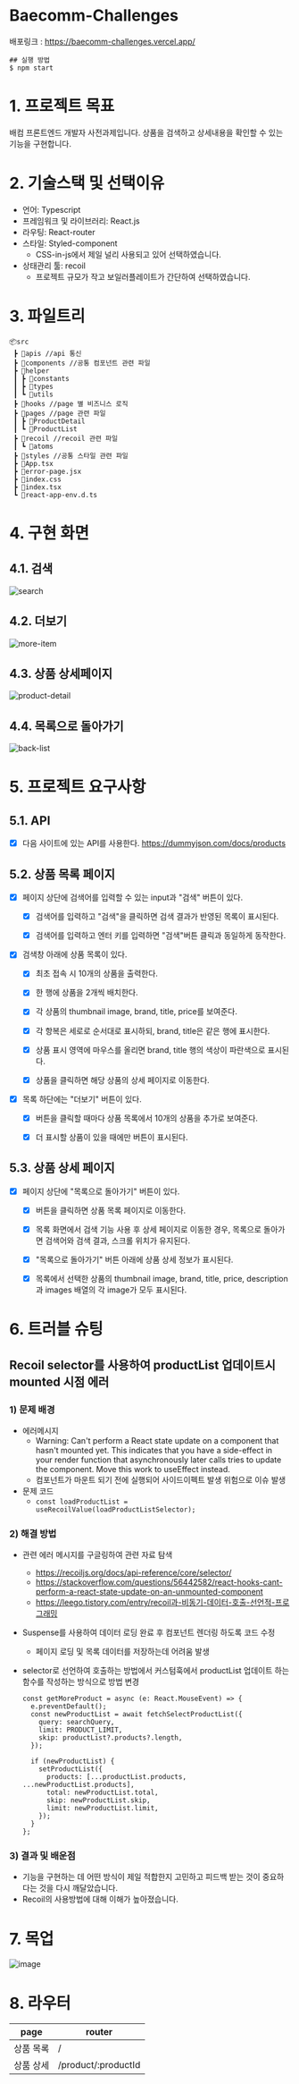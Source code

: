 # Baecomm-Challenges

배포링크 : https://baecomm-challenges.vercel.app/
```
## 실행 방법
$ npm start
```
# 1. 프로젝트 목표

배컴 프론트엔드 개발자 사전과제입니다.
상품을 검색하고 상세내용을 확인할 수 있는 기능을 구현합니다.

# 2. 기술스택 및 선택이유

- 언어: Typescript
- 프레임워크 및 라이브러리: React.js
- 라우팅: React-router
- 스타일: Styled-component
  - CSS-in-js에서 제일 널리 사용되고 있어 선택하였습니다.
- 상태관리 툴: recoil
  - 프로젝트 규모가 작고 보일러플레이트가 간단하여 선택하였습니다.

# 3. 파일트리

```
📦src
 ┣ 📂apis //api 통신
 ┣ 📂components //공통 컴포넌트 관련 파일
 ┣ 📂helper
 ┃ ┣ 📂constants
 ┃ ┣ 📂types
 ┃ ┗ 📂utils
 ┣ 📂hooks //page 별 비즈니스 로직
 ┣ 📂pages //page 관련 파일
 ┃ ┣ 📂ProductDetail
 ┃ ┗ 📂ProductList
 ┣ 📂recoil //recoil 관련 파일
 ┃ ┗ 📂atoms
 ┣ 📂styles //공통 스타일 관련 파일
 ┣ 📜App.tsx
 ┣ 📜error-page.jsx
 ┣ 📜index.css
 ┣ 📜index.tsx
 ┗ 📜react-app-env.d.ts
```

# 4. 구현 화면

## 4.1. 검색
![search](https://github.com/minkyeongJ/Baecomm-Challenges/assets/67677374/01c0cb11-bb38-4058-b376-65d3b383ae3e)

## 4.2. 더보기
![more-item](https://github.com/minkyeongJ/Baecomm-Challenges/assets/67677374/89dd9f24-4d64-402b-879d-ea123edcca44)

## 4.3. 상품 상세페이지
![product-detail](https://github.com/minkyeongJ/Baecomm-Challenges/assets/67677374/a4df7689-5e59-467d-9dbc-7fe42774e422)

## 4.4. 목록으로 돌아가기
![back-list](https://github.com/minkyeongJ/Baecomm-Challenges/assets/67677374/a9674e82-ed70-4e5c-b37b-bed367b2feca)


# 5. 프로젝트 요구사항

## 5.1. API

- [x] 다음 사이트에 있는 API를 사용한다. https://dummyjson.com/docs/products

## 5.2. 상품 목록 페이지

- [x] 페이지 상단에 검색어를 입력할 수 있는 input과 "검색" 버튼이 있다.

  - [x] 검색어를 입력하고 "검색"을 클릭하면 검색 결과가 반영된 목록이 표시된다.

  - [x] 검색어를 입력하고 엔터 키를 입력하면 "검색"버튼 클릭과 동일하게 동작한다.

- [x] 검색창 아래에 상품 목록이 있다.

  - [x] 최초 접속 시 10개의 상품을 출력한다.

  - [x] 한 행에 상품을 2개씩 배치한다.

  - [x] 각 상품의 thumbnail image, brand, title, price를 보여준다.

  - [x] 각 항복은 세로로 순서대로 표시하되, brand, title은 같은 행에 표시한다.

  - [x] 상품 표시 영역에 마우스를 올리면 brand, title 행의 색상이 파란색으로 표시된다.

  - [x] 상품을 클릭하면 해당 상품의 상세 페이지로 이동한다.

- [x] 목록 하단에는 "더보기" 버튼이 있다.

  - [x] 버튼을 클릭할 때마다 상품 목록에서 10개의 상품을 추가로 보여준다.

  - [x] 더 표시할 상품이 있을 때에만 버튼이 표시된다.

## 5.3. 상품 상세 페이지

- [x] 페이지 상단에 "목록으로 돌아가기" 버튼이 있다.

  - [x] 버튼을 클릭하면 상품 목록 페이지로 이동한다.

  - [x] 목록 화면에서 검색 기능 사용 후 상세 페이지로 이동한 경우, 목록으로 돌아가면 검색어와 검색 결과, 스크롤 위치가 유지된다.

  - [x] "목록으로 돌아가기" 버튼 아래에 상품 상세 정보가 표시된다.

  - [x] 목록에서 선택한 상품의 thumbnail image, brand, title, price, description과 images 배열의 각 image가 모두 표시된다.

# 6. 트러블 슈팅

## Recoil selector를 사용하여 productList 업데이트시 mounted 시점 에러

### 1) 문제 배경

- 에러메시지
  - Warning: Can't perform a React state update on a component that hasn't mounted yet. This indicates that you have a side-effect in your render function that asynchronously later calls tries to update the component. Move this work to useEffect instead.
  - 컴포넌트가 마운트 되기 전에 실행되어 사이드이펙트 발생 위험으로 이슈 발생
- 문제 코드
  - `const loadProductList = useRecoilValue(loadProductListSelector);`

### 2) 해결 방법

- 관련 에러 메시지를 구글링하여 관련 자료 탐색
  - https://recoiljs.org/docs/api-reference/core/selector/
  - https://stackoverflow.com/questions/56442582/react-hooks-cant-perform-a-react-state-update-on-an-unmounted-component
  - https://leego.tistory.com/entry/recoil과-비동기-데이터-호출-선언적-프로그래밍
- Suspense를 사용하여 데이터 로딩 완료 후 컴포넌트 렌더링 하도록 코드 수정
  - 페이지 로딩 및 목록 데이터를 저장하는데 어려움 발생
- selector로 선언하여 호출하는 방법에서 커스텀훅에서 productList 업데이트 하는 함수를 작성하는 방식으로 방법 변경

  ```
  const getMoreProduct = async (e: React.MouseEvent) => {
    e.preventDefault();
    const newProductList = await fetchSelectProductList({
      query: searchQuery,
      limit: PRODUCT_LIMIT,
      skip: productList?.products?.length,
    });

    if (newProductList) {
      setProductList({
        products: [...productList.products, ...newProductList.products],
        total: newProductList.total,
        skip: newProductList.skip,
        limit: newProductList.limit,
      });
    }
  };
  ```

### 3) 결과 및 배운점

- 기능을 구현하는 데 어떤 방식이 제일 적합한지 고민하고 피드백 받는 것이 중요하다는 것을 다시 깨달았습니다.
- Recoil의 사용방법에 대해 이해가 높아졌습니다.

# 7. 목업

![image](https://github.com/minkyeongJ/Baecomm-Challenges/assets/67677374/023ca380-44db-4439-948b-b1004c30b061)

# 8. 라우터

| page      | router              |
| --------- | ------------------- |
| 상품 목록 | /                   |
| 상품 상세 | /product/:productId |
